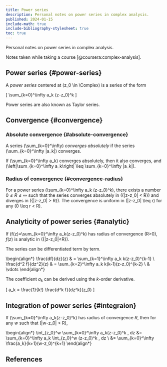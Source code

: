 ```yaml
---
title: Power series
description: Personal notes on power series in complex analysis.
published: 2024-01-15
include-math: true
include-bibliography-stylesheet: true
toc: true
---
```


Personal notes on power series in complex analysis.

Notes taken while taking a course [@coursera:complex-analysis].

## Power series {#power-series}

A _power series_ centered at \(z_0 \in \Complex\) is a series of the form

\[ \sum_{k=0}^\infty a_k (z-z_0)^k \]

Power series are also known as Taylor series.

## Convergence {#convergence}

### Absolute convergence {#absolute-convergence}

A series \(\sum_{k=0}^\infty\) _converges absolutely_
if the series \(\sum_{k=0}^\infty |a_k|\) converges.

If \(\sum_{k=0}^\infty a_k\) converges absolutely, then it also converges,
and \(\left|\sum_{k=0}^\infty a_k\right| \leq \sum_{k=0}^\infty |a_k|\).

### Radius of convergence {#convergence-radius}

For a power series \(\sum_{k=0}^\infty a_k (z-z_0)^k\),
there exists a number $0 \leq R \leq \infty$ such that
the series converges absolutely in \(\{|z-z_0| < R\}\)
and diverges in \(\{|z-z_0| > R\}\).
The convergence is uniform in \(|z-z_0| \leq r\) for any \(0 \leq r < R\).

## Analyticity of power series {#analytic}

If \(f(z)=\sum_{k=0}^\infty a_k(z-z_0)^k\) has radius of convergence \(R>0\),
$f(z)$ is analytic in \(\{|z-z_0|<R\}\).

The series can be differentiated term by term.

\begin{align*}
\frac{df}{dz}(z) & = \sum_{k=1}^\infty a_k k(z-z_0)^{k-1} \\
\frac{d^2 f}{dz^2}(z) & = \sum_{k=2}^\infty a_k k(k-1)(z-z_0)^{k-2} \\
& \vdots
\end{align*}

The coefficient $a_k$ can be derived using the $k$-order derivative.

\[ a_k = \frac{1}{k!} \frac{d^k f}{dz^k}(z_0) \]

## Integration of power series {#integraion}

If \(\sum_{k=0}^\infty a_k(z-z_0)^k\) has radius of convergence $R$,
then for any $w$ such that \(|w-z_0| < R\),

\begin{align*}
\int_{z_0}^w \sum_{k=0}^\infty a_k(z-z_0)^k \, dz
&= \sum_{k=0}^\infty a_k \int_{z_0}^w (z-z_0)^k \, dz \\
&= \sum_{k=0}^\infty \frac{a_k}{k+1}(w-z_0)^{k+1}
\end{align*}

## References
